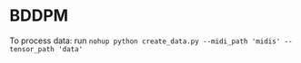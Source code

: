 # BDDPM

To process data: run `nohup python create_data.py --midi_path 'midis' --tensor_path 'data'`
